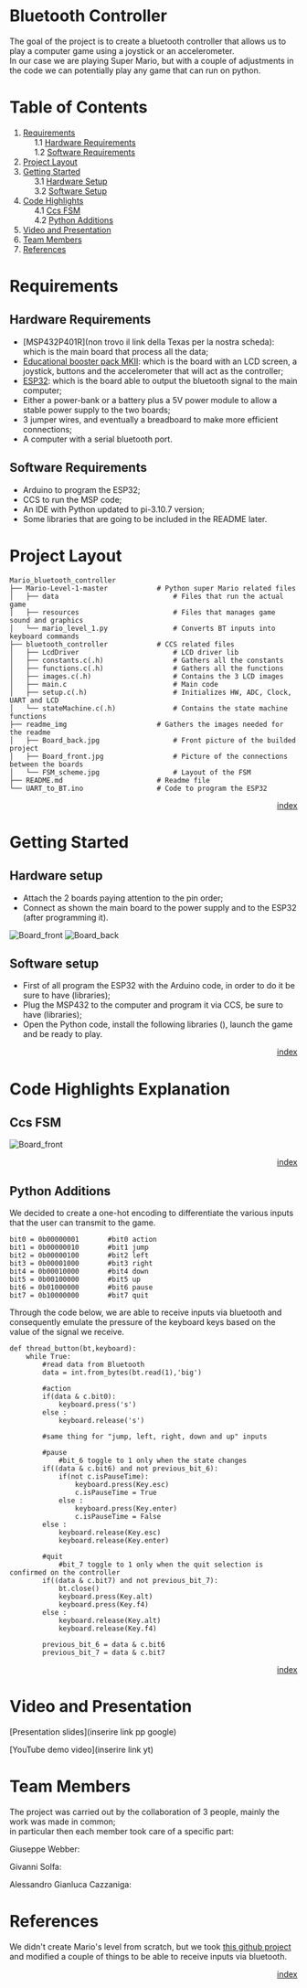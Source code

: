 # <strong> Bluetooth Controller </strong>

The goal of the project is to create a bluetooth controller that allows us to play 
a computer game using a joystick or an accelerometer. </br>
In our case we are playing Super Mario, but with a couple of adjustments in the code 
we can potentially play any game that can run on python. 

<a name="index"></a>
# <strong> Table of Contents </strong>
1. <a href="#requirementslist">Requirements</a></br>
&nbsp;&nbsp;&nbsp;&nbsp; 1.1 <a href="#hwrequirements">Hardware Requirements</a></br>
&nbsp;&nbsp;&nbsp;&nbsp; 1.2 <a href="#swrequirements">Software Requirements</a></br>
2. <a href="#layoutlist">Project Layout</a></br>
3. <a href="#startlist">Getting Started</a></br>
&nbsp;&nbsp;&nbsp;&nbsp; 3.1 <a href="#hwsetup">Hardware Setup</a></br>
&nbsp;&nbsp;&nbsp;&nbsp; 3.2 <a href="#swsetup">Software Setup</a></br>
4. <a href="#codelist">Code Highlights</a></br>
&nbsp;&nbsp;&nbsp;&nbsp; 4.1 <a href="#ccsfsm">Ccs FSM</a></br>
&nbsp;&nbsp;&nbsp;&nbsp; 4.2 <a href="#pythonadd">Python Additions</a></br>
5. <a href="#externalslist">Video and Presentation</a></br>
6. <a href="#teamlist">Team Members</a></br>
7. <a href="#referencelist">References</a></br>

<a name="requirementslist"></a>
# <strong> Requirements </strong> 

<a name="hwrequirements"></a>
## Hardware Requirements

- [MSP432P401R](non trovo il link della Texas per la nostra scheda): which is the main board that process all the data;
- [Educational booster pack MKII](https://www.ti.com/tool/BOOSTXL-EDUMKII?keyMatch=&tisearch=search-everything&usecase=hardware): which is the board with an LCD screen, a joystick, 
buttons and the accelerometer that will act as the controller;
- [ESP32](https://www.amazon.it/AZDelivery-NodeMCU-Development-Arduino-gratuito/dp/B071P98VTG/ref=asc_df_B071P98VTG/?tag=googshopit-21&linkCode=df0&hvadid=194881236129&hvpos=&hvnetw=g&hvrand=2149836172945902890&hvpone=&hvptwo=&hvqmt=&hvdev=c&hvdvcmdl=&hvlocint=&hvlocphy=1008827&hvtargid=pla-367709801435&th=1): which is the board able to output the bluetooth signal to the main computer;
- Either a power-bank or a battery plus a 5V power module to allow a stable power supply to the two boards;
- 3 jumper wires, and eventually a breadboard to make more efficient connections;
- A computer with a serial bluetooth port.

<a name="swrequirements"></a>
## Software Requirements

- Arduino to program the ESP32; 
- CCS to run the MSP code;
- An IDE with Python updated to pi-3.10.7 version;
- Some libraries that are going to be included in the README later.

<a name="layoutlist"></a>
# <strong> Project Layout </strong> 

<pre><code>Mario_bluetooth_controller
├── Mario-Level-1-master            # Python super Mario related files
│	├── data                            # Files that run the actual game
│	├── resources                       # Files that manages game sound and graphics
│	└── mario_level_1.py                # Converts BT inputs into keyboard commands
├── bluetooth_controller            # CCS related files
│	├── LcdDriver                       # LCD driver lib
│	├── constants.c(.h)                 # Gathers all the constants
│	├── functions.c(.h)                 # Gathers all the functions
│	├── images.c(.h)                    # Contains the 3 LCD images
│	├── main.c                          # Main code
│	├── setup.c(.h)                     # Initializes HW, ADC, Clock, UART and LCD
│	└── stateMachine.c(.h)              # Contains the state machine functions
├── readme_img                      # Gathers the images needed for the readme
│	├── Board_back.jpg                  # Front picture of the builded project
│	├── Board_front.jpg                 # Picture of the connections between the boards
│	└── FSM_scheme.jpg                  # Layout of the FSM
├── README.md                       # Readme file
└── UART_to_BT.ino                  # Code to program the ESP32 
</code></pre>

<p align="right"><a href="#index">index</a></p>

<a name="startlist"></a>
# <strong> Getting Started </strong>

<a name="hwsetup"></a>
## Hardware setup

- Attach the 2 boards paying attention to the pin order;
- Connect as shown the main board to the power supply and to the ESP32 (after programming it).

![Board_front](readme_img/Board_front.jpeg)
![Board_back](readme_img/Board_back.jpg)

<a name="swsetup"></a>
## Software setup

- First of all program the ESP32 with the Arduino code, in order to do it be sure to have (libraries);
- Plug the MSP432 to the computer and program it via CCS, be sure to have (libraries);
- Open the Python code, install the following libraries (), launch the game and be ready to play.

<p align="right"><a href="#index">index</a></p>

<a name="codelist"></a>
# <strong> Code Highlights Explanation </strong>

<a name="ccsfsm"></a>
## Ccs FSM

![Board_front](readme_img/FSM_scheme.jpg)

<p align="right"><a href="#index">index</a></p>

<a name="pythonadd"></a>
## Python Additions

We decided to create a one-hot encoding to differentiate the various inputs that the user can transmit to the game.

<pre><code>bit0 = 0b00000001       #bit0 action
bit1 = 0b00000010       #bit1 jump
bit2 = 0b00000100       #bit2 left
bit3 = 0b00001000       #bit3 right
bit4 = 0b00010000       #bit4 down
bit5 = 0b00100000       #bit5 up
bit6 = 0b01000000       #bit6 pause
bit7 = 0b10000000       #bit7 quit
</code></pre>


Through the code below, we are able to receive inputs via bluetooth and consequently emulate the pressure of the keyboard keys based on the value of the signal we receive.

<pre><code>def thread_button(bt,keyboard):
    while True:
        #read data from Bluetooth
        data = int.from_bytes(bt.read(1),'big')

        #action
        if(data & c.bit0):
            keyboard.press('s')
        else :
            keyboard.release('s')  
        
        #same thing for "jump, left, right, down and up" inputs

        #pause
            #bit_6 toggle to 1 only when the state changes
        if((data & c.bit6) and not previous_bit_6):
            if(not c.isPauseTime):
                keyboard.press(Key.esc)
                c.isPauseTime = True
            else :
                keyboard.press(Key.enter)
                c.isPauseTime = False
        else :
            keyboard.release(Key.esc)
            keyboard.release(Key.enter)

        #quit
            #bit_7 toggle to 1 only when the quit selection is confirmed on the controller
        if((data & c.bit7) and not previous_bit_7):
            bt.close()
            keyboard.press(Key.alt)
            keyboard.press(Key.f4)
        else :
            keyboard.release(Key.alt)
            keyboard.release(Key.f4)

        previous_bit_6 = data & c.bit6
        previous_bit_7 = data & c.bit7</code></pre>  

<p align="right"><a href="#index">index</a></p>

<a name="externalslist"></a>
# <strong> Video and Presentation </strong>

[Presentation slides](inserire link pp google) </p>
[YouTube demo video](inserire link yt)</p>

<a name="teamlist"></a>
# <strong> Team Members </strong>

The project was carried out by the collaboration of 3 people, mainly the work was made in common; </br>
in particular then each member took care of a specific part:

Giuseppe Webber:

Givanni Solfa:

Alessandro Gianluca Cazzaniga:

<a name="referencelist"></a>
# <strong> References </strong>

We didn't create Mario's level from scratch, but we took [this github project](https://github.com/justinmeister/Mario-Level-1) and modified a couple of things to be able to receive inputs via bluetooth.

<p align="right"><a href="#index">index</a></p>

